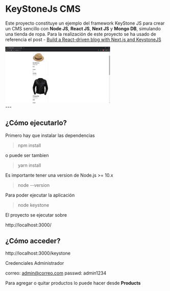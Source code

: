 # KeyStoneJs CMS
Este proyecto constituye un ejemplo del framework KeyStone JS para crear un CMS sencillo con **Node JS**, **React JS**, **Next JS** y **Mongo DB**, simulando una tienda de ropa. Para la realización de este proyecto se ha usado de referencia el post  - [Build a React-driven blog with Next.js and KeystoneJS](https://medium.com/@victor36max/how-to-build-a-react-driven-blog-with-next-js-and-keystonejs-cae3cd9fb804)



<div align="left"> <img src="./assets/mg/../img/proyecto.jpg" width="65%"/> </div>
---

## ¿Cómo ejecutarlo?

Primero hay que instalar las dependencias

> npm install  

o puede ser tambien

> yarn install 

Es importante tener una version de Node.js >= 10.x

> node --version

Para poder ejecutar la aplicación 

> node keystone

El proyecto se ejecutar sobre 

http://localhost:3000/

## ¿Cómo acceder?

http://localhost:3000/keystone

Credenciales Administrador

correo: admin@correo.com
passwd: admin1234

Para agregar o quitar productos lo puede hacer desde **Products**